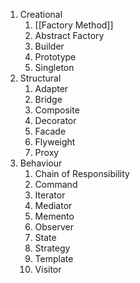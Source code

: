 1. Creational
	1. [[Factory Method]]
	2. Abstract Factory
	3. Builder
	4. Prototype
	5. Singleton
2. Structural
	1. Adapter
	2. Bridge
	3. Composite
	4. Decorator
	5. Facade
	6. Flyweight
	7. Proxy
3. Behaviour
	1. Chain of Responsibility
	2. Command
	3. Iterator
	4. Mediator
	5. Memento
	6. Observer
	7. State
	8. Strategy
	9. Template
	10. Visitor